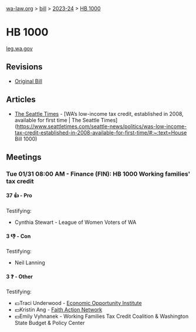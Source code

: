 [wa-law.org](/) > [bill](/bill/) > [2023-24](/bill/2023-24/) > [HB 1000](/bill/2023-24/hb/1000/)

# HB 1000
[leg.wa.gov](https://app.leg.wa.gov/billsummary?BillNumber=1000&Year=2023&Initiative=false)

## Revisions
* [Original Bill](1/)

## Articles
* [The Seattle Times](/org/the_seattle_times/) - [WA’s low-income tax credit, established in 2008, available for  first time | The Seattle Times](https://www.seattletimes.com/seattle-news/politics/was-low-income-tax-credit-established-in-2008-available-for-first-time/#:~:text=House Bill 1000)

## Meetings
### Tue 01/31 08:00 AM - Finance (FIN): HB 1000 Working families' tax credit
#### 37 👍 - Pro
Testifying:
* Cynthia Stewart - League of Women Voters of WA

#### 3 👎 - Con
Testifying:
* Neil Lanning

#### 3 ❓ - Other
Testifying:
* 💵Traci Underwood - [Economic Opportunity Institute](/org/economic_opportunity_institute/)
* 💵Kristin Ang - [Faith Action Network](/org/faith_action_network/)
* 💵Emily Vyhnanek - Working Families Tax Credit Coalition & Washington State Budget & Policy Center
